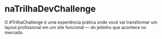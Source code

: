 # naTrilhaDevChallenge
O #TrilhaChallenge é uma experiência prática onde você vai transformar um layout profissional em um site funcional — do jeitinho que acontece no mercado.
